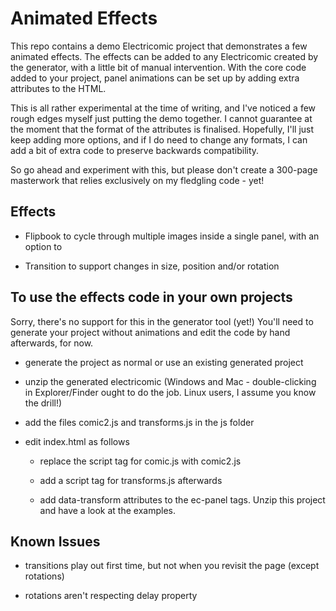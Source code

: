 # Animated Effects

This repo contains a demo Electricomic project that demonstrates a few animated effects. The effects can be added to any Electricomic created by the generator, with a little bit of manual intervention. With the core code added to your project, panel animations can be set up by adding extra attributes to the HTML.

This is all rather experimental at the time of writing, and I've noticed a few rough edges myself just putting the demo together. I cannot guarantee at the moment that the format of the attributes is finalised. Hopefully, I'll just keep adding more options, and if I do need to change any formats, I can add a bit of extra code to preserve backwards compatibility. 

So go ahead and experiment with this, but please don't create a 300-page masterwork that relies exclusively on my fledgling code - yet!

## Effects

* Flipbook to cycle through multiple images inside a single panel, with an option to 

* Transition to support changes in size, position and/or rotation

## To use the effects code in your own projects

Sorry, there's no support for this in the generator tool (yet!) You'll need to generate your project without animations and edit the code by hand afterwards, for now.

* generate the project as normal or use an existing generated project

* unzip the generated electricomic (Windows and Mac - double-clicking in Explorer/Finder ought to do the job. Linux users, I assume you know the drill!) 

* add the files comic2.js and transforms.js in the js folder

* edit index.html as follows

  * replace the script tag for comic.js with comic2.js

  * add a script tag for transforms.js afterwards

  * add data-transform attributes to the ec-panel tags. Unzip this project and have a look at the examples.
  
## Known Issues

* transitions play out first time, but not when you revisit the page (except rotations)

* rotations aren't respecting delay property 
